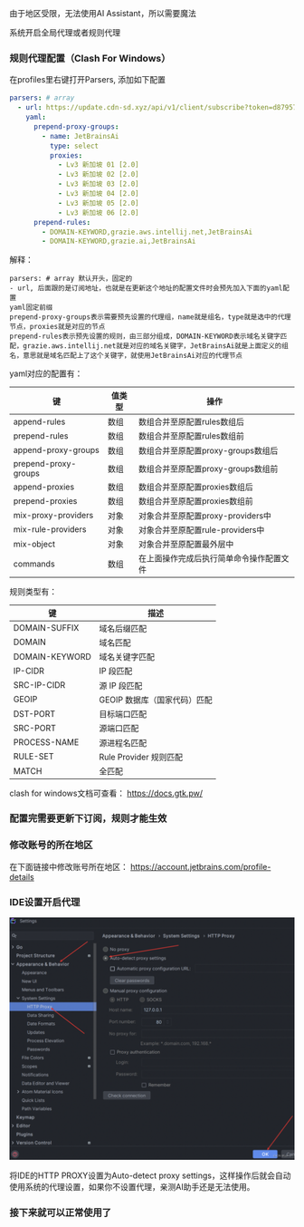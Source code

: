 由于地区受限，无法使用AI Assistant，所以需要魔法

系统开启全局代理或者规则代理

### 规则代理配置（Clash For Windows）

在profiles里右键打开Parsers, 添加如下配置

```yaml
parsers: # array
  - url: https://update.cdn-sd.xyz/api/v1/client/subscribe?token=d879574f1544a3760a698ef2f02c78d8
    yaml:
      prepend-proxy-groups:
        - name: JetBrainsAi
          type: select
          proxies: 
            - Lv3 新加坡 01 [2.0]
            - Lv3 新加坡 02 [2.0]
            - Lv3 新加坡 03 [2.0]
            - Lv3 新加坡 04 [2.0]
            - Lv3 新加坡 05 [2.0]
            - Lv3 新加坡 06 [2.0]
      prepend-rules:
        - DOMAIN-KEYWORD,grazie.aws.intellij.net,JetBrainsAi
        - DOMAIN-KEYWORD,grazie.ai,JetBrainsAi
```

解释：
```text
parsers: # array 默认开头，固定的
- url, 后面跟的是订阅地址，也就是在更新这个地址的配置文件时会预先加入下面的yaml配置
yaml固定前缀
prepend-proxy-groups表示需要预先设置的代理组，name就是组名，type就是选中的代理节点，proxies就是对应的节点
prepend-rules表示预先设置的规则，由三部分组成，DOMAIN-KEYWORD表示域名关键字匹配，grazie.aws.intellij.net就是对应的域名关键字，JetBrainsAi就是上面定义的组名，意思就是域名匹配上了这个关键字，就使用JetBrainsAi对应的代理节点
```

yaml对应的配置有：

| 键                    | 值类型 | 操作                       |
|----------------------|-----|--------------------------|
| append-rules         | 数组  | 数组合并至原配置rules数组后         |
| prepend-rules        | 数组  | 数组合并至原配置rules数组前         |
| append-proxy-groups  | 数组  | 数组合并至原配置proxy-groups数组后  |
| prepend-proxy-groups | 数组  | 数组合并至原配置proxy-groups数组前  |
| append-proxies       | 数组  | 数组合并至原配置proxies数组后       |
| prepend-proxies      | 数组  | 数组合并至原配置proxies数组前       |
| mix-proxy-providers  | 对象  | 对象合并至原配置proxy-providers中 |
| mix-rule-providers   | 对象  | 对象合并至原配置rule-providers中  |
| mix-object           | 对象  | 对象合并至原配置最外层中             |
| commands             | 数组  | 在上面操作完成后执行简单命令操作配置文件     |

规则类型有：

| 键              | 描述                 |
|----------------|--------------------|
| DOMAIN-SUFFIX  | 域名后缀匹配             |
| DOMAIN         | 域名匹配               |
| DOMAIN-KEYWORD | 域名关键字匹配            |
| IP-CIDR        | IP 段匹配             |
| SRC-IP-CIDR    | 源 IP 段匹配           |
| GEOIP          | GEOIP 数据库（国家代码）匹配  |
| DST-PORT       | 目标端口匹配             |
| SRC-PORT       | 源端口匹配              |
| PROCESS-NAME   | 源进程名匹配             |
| RULE-SET       | Rule Provider 规则匹配 |
| MATCH          | 全匹配                |

clash for windows文档可查看： https://docs.gtk.pw/

### 配置完需要更新下订阅，规则才能生效

### 修改账号的所在地区
在下面链接中修改账号所在地区： https://account.jetbrains.com/profile-details

### IDE设置开启代理

![IDE设置开启代理.png](./ide_http_proxy_settings.png "IDE设置开启代理")

将IDE的HTTP PROXY设置为Auto-detect proxy settings，这样操作后就会自动使用系统的代理设置，如果你不设置代理，亲测AI助手还是无法使用。

### 接下来就可以正常使用了